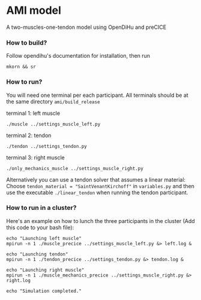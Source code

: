 # AMI model
A two-muscles-one-tendon model using OpenDiHu and preCICE

### How to build?
Follow opendihu's documentation for installation, then run 
```
mkorn && sr
```
### How to run?
You will need one terminal per each participant. All terminals should be at the same directory `ami/build_release`

terminal 1: left muscle
```
./muscle ../settings_muscle_left.py
```
terminal 2: tendon
```
./tendon ../settings_tendon.py
```
terminal 3: right muscle
```
./only_mechanics_muscle ../settings_muscle_right.py
```

Alternatively you can use a tendon solver that assumes a linear material: Choose `tendon_material = "SaintVenantKirchoff"` in `variables.py` and then use the executable `./linear_tendon` when running the tendon participant.

### How to run in a cluster?
Here's an example on how to lunch the three participants in the cluster (Add this code to your bash file):
```
echo "Launching left muscle"
mpirun -n 1 ./muscle_precice ../settings_muscle_left.py &> left.log &

echo "Launching tendon"
mpirun -n 1 ./tendon_precice ../settings_tendon.py &> tendon.log &

echo "Launching right muscle"
mpirun -n 1 ./muscle_mechanics_precice ../settings_muscle_right.py &> right.log

echo "Simulation completed."

```
